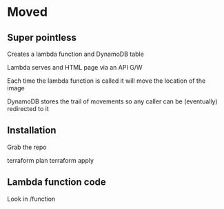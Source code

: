# Moved

## Super pointless

Creates a lambda function and DynamoDB table

Lambda serves and HTML page via an API G/W

Each time the lambda function is called it will move the location of the image

DynamoDB stores the trail of movements so any caller can be (eventually) redirected to it


## Installation

Grab the repo

terraform plan
terraform apply

## Lambda function code

Look in /function
